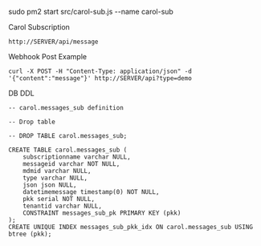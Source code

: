 sudo pm2 start src/carol-sub.js --name carol-sub

Carol Subscription

```
http://SERVER/api/message

```

Webhook Post Example

```
curl -X POST -H "Content-Type: application/json" -d '{"content":"message"}' http://SERVER/api?type=demo
```

DB DDL

```
-- carol.messages_sub definition

-- Drop table

-- DROP TABLE carol.messages_sub;

CREATE TABLE carol.messages_sub (
	subscriptionname varchar NULL,
	messageid varchar NOT NULL,
	mdmid varchar NULL,
	type varchar NULL,
	json json NULL,
	datetimemessage timestamp(0) NOT NULL,
	pkk serial NOT NULL,
	tenantid varchar NULL,
	CONSTRAINT messages_sub_pk PRIMARY KEY (pkk)
);
CREATE UNIQUE INDEX messages_sub_pkk_idx ON carol.messages_sub USING btree (pkk);
```
